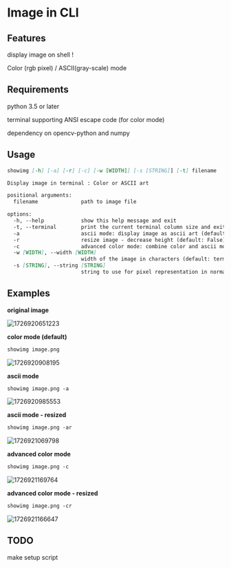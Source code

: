 # Image in CLI

## Features

display image on shell !

Color (rgb pixel) / ASCII(gray-scale) mode

## Requirements

python 3.5 or later

terminal supporting ANSI escape code (for color mode)

dependency on opencv-python and numpy

## Usage

```markdown
showimg [-h] [-a] [-r] [-c] [-w [WIDTH]] [-s [STRING]] [-t] filename

Display image in terminal : Color or ASCII art

positional arguments:
  filename              path to image file

options:
  -h, --help            show this help message and exit
  -t, --terminal        print the current terminal column size and exit
  -a                    ascii mode: display image as ascii art (default: False)
  -r                    resize image - decrease height (default: False)
  -c                    advanced color mode: combine color and ascii mode (default: False)
  -w [WIDTH], --width [WIDTH]
                        width of the image in characters (default: terminal width * 0.8)
  -s [STRING], --string [STRING]
                        string to use for pixel representation in normal color mode (default: "██")
```

## Examples

**original image**

![1726920651223](image/README/1726920651223.png)

**color mode (default)**

```markdown
showimg image.png
```

![1726920908195](image/README/1726920908195.png)

**ascii mode**

```markdown
showimg image.png -a
```

![1726920985553](image/README/1726920985553.png)

**ascii mode - resized**

```markdown
showimg image.png -ar
```

![1726921069798](image/README/1726921069798.png)

**advanced color mode**

```markdown
showimg image.png -c
```

![1726921169764](image/README/1726921169764.png)

**advanced color mode - resized**

```markdown
showimg image.png -cr
```

![1726921166647](image/README/1726921166647.png)

## TODO

make setup script
